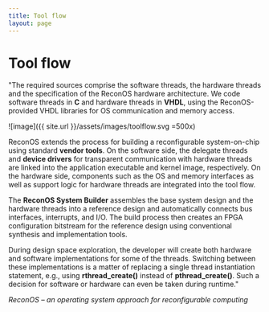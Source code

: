 ```yaml
---
title: Tool flow
layout: page
---
```

# Tool flow

"The required sources comprise the software threads, the hardware threads and the specification of the ReconOS hardware architecture. 
We code software threads in **C** and hardware threads in **VHDL**, using the ReconOS-provided VHDL libraries for OS communication and memory access.

![image]({{ site.url }}/assets/images/toolflow.svg =500x)

ReconOS extends the process for building a reconfigurable system-on-chip using standard **vendor tools**. On the software side, the delegate threads and **device drivers** for transparent communication with hardware threads are linked into the application executable and kernel image, respectively. On the hardware side, components such as the OS and memory interfaces as well as support logic for hardware threads are integrated into the tool flow.

The **ReconOS System Builder** assembles the base system design and the hardware threads into a reference design and automatically connects bus interfaces, interrupts, and I/O. The build process then creates an FPGA configuration bitstream for the reference design using conventional synthesis and implementation tools.

During design space exploration, the developer will create both hardware and software implementations for some of the threads. Switching between these implementations is a matter of replacing a single thread instantiation statement,  e.g., using **rthread_create()** instead of **pthread_create()**. Such a decision for software or hardware can even be taken during runtime."

<cite>ReconOS – an operating system approach for reconfigurable computing</cite>


